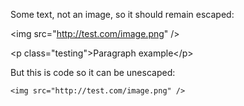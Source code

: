 Some text, not an image, so it should remain escaped:

&lt;img src="http://test.com/image.png" /&gt;

&lt;p class="testing"&gt;Paragraph example&lt;/p&gt;

But this is code so it can be unescaped:

```
<img src="http://test.com/image.png" />
```